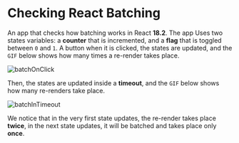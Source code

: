 # Checking React Batching

An app that checks how batching works in React **18.2**. The app Uses two states variables: a **counter** that is incremented, and a **flag** that is toggled between `0` and `1`. A button when it is clicked, the states are updated, and the `GIF` below shows how many times a re-render takes place. 

![batchOnClick](https://github.com/FahimaGold/react-batching-check/assets/13876176/7c533335-1606-43d1-b6fb-5cb7ba16b100)


Then, the states are updated inside a **timeout**, and the `GIF` below shows how many re-renders take place.

![batchInTimeout](https://github.com/FahimaGold/react-batching-check/assets/13876176/3aa2dd37-2b54-4e75-92bd-5c96a595ed75)

We notice that in the very first state updates, the re-render takes place **twice**, in the next state updates, it will be batched and takes place only **once**.
